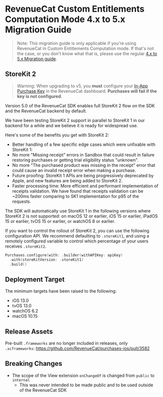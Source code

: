 # RevenueCat Custom Entitlements Computation Mode 4.x to 5.x Migration Guide

> Note: This migration guide is only applicable if you're using RevenueCat in Custom Entitlements Computation mode. If that's not the case, or you don't know what that is, please use the regular [4.x to 5.x Migration guide](v5_api_migration_guide).

## StoreKit 2

> Warning: When upgrading to v5, you **must** configure your [In-App Purchase Key](/service-credentials/itunesconnect-app-specific-shared-secret/in-app-purchase-key-configuration) in the RevenueCat dashboard. **Purchases will fail if the key is not configured**.

Version 5.0 of the RevenueCat SDK enables full StoreKit 2 flow on the SDK and the RevenueCat backend by default.

We have been testing StoreKit 2 support in parallel to StoreKit 1 in our backend for a while and we believe it is ready for widespread use.

Here's some of the benefits you get with StoreKit 2:

- Better handling of a few specific edge cases which were unfixable with StoreKit 1:
- No more "Missing receipt" errors in Sandbox that could result in failure restoring purchases or getting trial eligibility status "unknown".
- No more "The purchased product was missing in the receipt" error that could cause an invalid receipt error when making a purchase.
- Future proofing: StoreKit 1 APIs are being progressively deprecated by Apple, and new features are being added to StoreKit 2.
- Faster processing time: More efficient and performant implementation of receipts validation. We have found that receipts validation can be ~200ms faster comparing to SK1 implementation for p95 of the requests.

The SDK will automatically use StoreKit 1 in the following versions where StoreKit 2 is not supported: on macOS 12 or earlier, iOS 15 or earlier, iPadOS 15 or earlier, tvOS 15 or earlier, or watchOS 8 or earlier.

If you want to control the rollout of StoreKit 2, you can use the following configuration API. We recommend defaulting to `.storeKit1`, and using a remotely configured variable to control which percentage of your users receives `.storeKit2`.

```swift
Purchases.configure(with: .builder(withAPIKey: apiKey)
  .with(storeKitVersion: .storeKit1)
  .build()
```

## Deployment Target

The minimum targets have been raised to the following:

- iOS 13.0
- tvOS 13.0
- watchOS 6.2
- macOS 10.15

## Release Assets

Pre-built `.frameworks` are no longer included in releases, only `.xcframeworks`: https://github.com/RevenueCat/purchases-ios/pull/3582

## Breaking Changes

- The scope of the View extension `onChangeOf` is changed from `public` to `internal`
  - This was never intended to be made public and to be used outside of the RevenueCat SDK
